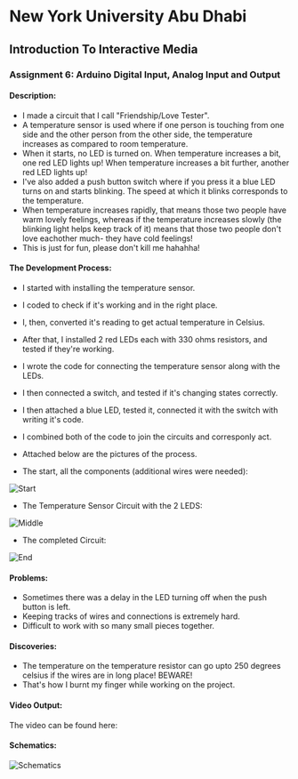 # New York University Abu Dhabi
## Introduction To Interactive Media
### Assignment 6: Arduino Digital Input, Analog Input and Output

#### Description:
- I made a circuit that I call "Friendship/Love Tester". 
- A temperature sensor is used where if one person is touching from one side and the other person from the other side, the temperature increases as compared to room temperature. 
- When it starts, no LED is turned on. When temperature increases a bit, one red LED lights up! When temperature increases a bit further, another red LED lights up! 
- I've also added a push button switch where if you press it a blue LED turns on and starts blinking. The speed at which it blinks corresponds to the temperature. 
- When temperature increases rapidly, that means those two people have warm lovely feelings, whereas if the temperature increases slowly (the blinking light helps keep track of it) means that those two people don't love eachother much- they have cold feelings!
- This is just for fun, please don't kill me hahahha!

#### The Development Process:
- I started with installing the temperature sensor.
- I coded to check if it's working and in the right place.
- I, then, converted it's reading to get actual temperature in Celsius.
- After that, I installed 2 red LEDs each with 330 ohms resistors, and tested if they're working.
- I wrote the code for connecting the temperature sensor along with the LEDs.
- I then connected a switch, and tested if it's changing states correctly.
- I then attached a blue LED, tested it, connected it with the switch with writing it's code.
- I combined both of the code to join the circuits and corresponly act.
- Attached below are the pictures of the process.


- The start, all the components (additional wires were needed):

![Start](https://user-images.githubusercontent.com/90772853/161633226-9665d3d0-a5a5-4112-bc41-aa9ff755f7d8.jpeg)

- The Temperature Sensor Circuit with the 2 LEDS:

![Middle](https://user-images.githubusercontent.com/90772853/161633658-91b448bb-df83-4ca6-9bf4-f85ef1cfecf4.jpeg)

- The completed Circuit:

![End](https://user-images.githubusercontent.com/90772853/161633855-c8d88c9e-c678-4c0e-9ee3-930e66da9b32.jpeg)

#### Problems:
- Sometimes there was a delay in the LED turning off when the push button is left.
- Keeping tracks of wires and connections is extremely hard.
- Difficult to work with so many small pieces together.

#### Discoveries:
- The temperature on the temperature resistor can go upto 250 degrees celsius if the wires are in long place! BEWARE!
- That's how I burnt my finger while working on the project.

#### Video Output:
The video can be found here:


#### Schematics:

![Schematics](https://user-images.githubusercontent.com/90772853/161636395-da8e89e0-2ff7-4c78-a384-3a87d261c915.jpeg)
